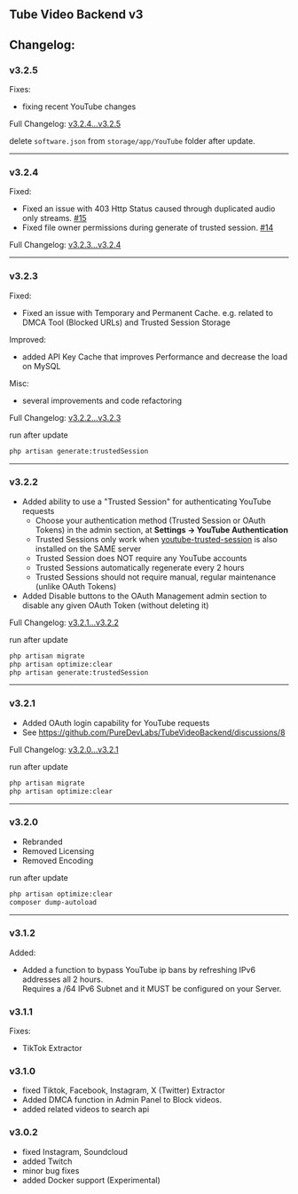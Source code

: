 ## Tube Video Backend v3

## Changelog:

### v3.2.5

Fixes:
- fixing recent YouTube changes

 Full Changelog: [v3.2.4...v3.2.5](https://github.com/PureDevLabs/TubeVideoBackend/compare/v3.2.4...v3.2.5)

 delete `software.json` from `storage/app/YouTube` folder after update.
 
---

### v3.2.4

Fixed:

- Fixed an issue with 403 Http Status caused through duplicated audio only streams.  [#15](https://github.com/PureDevLabs/TubeVideoBackend/issues/15)
- Fixed file owner permissions during generate of trusted session.  [#14](https://github.com/PureDevLabs/TubeVideoBackend/issues/14)


Full Changelog: [v3.2.3...v3.2.4](https://github.com/PureDevLabs/TubeVideoBackend/compare/v3.2.3...v3.2.4)

---

### v3.2.3

Fixed:

- Fixed an issue with Temporary and Permanent Cache. e.g. related to DMCA Tool (Blocked URLs) and Trusted Session Storage

Improved:

- added API Key Cache that improves Performance and decrease the load on MySQL

Misc:

- several improvements and code refactoring

Full Changelog: [v3.2.2...v3.2.3](https://github.com/PureDevLabs/TubeVideoBackend/compare/v3.2.2...v3.2.3)

run after update

```bash
php artisan generate:trustedSession
```
---

### v3.2.2
- Added ability to use a "Trusted Session" for authenticating YouTube requests 
  - Choose your authentication method (Trusted Session or OAuth Tokens) in the admin section, at **Settings -> YouTube Authentication**
  - Trusted Sessions only work when [youtube-trusted-session](https://github.com/PureDevLabs/youtube-trusted-session) is also installed on the SAME server
  - Trusted Session does NOT require any YouTube accounts
  - Trusted Sessions automatically regenerate every 2 hours
  - Trusted Sessions should not require manual, regular maintenance (unlike OAuth Tokens)
- Added Disable buttons to the OAuth Management admin section to disable any given OAuth Token (without deleting it)

Full Changelog: [v3.2.1...v3.2.2](https://github.com/PureDevLabs/TubeVideoBackend/compare/v3.2.1...v3.2.2)

run after update

```bash
php artisan migrate
php artisan optimize:clear
php artisan generate:trustedSession
```

---

### v3.2.1
- Added OAuth login capability for YouTube requests 
- See https://github.com/PureDevLabs/TubeVideoBackend/discussions/8



Full Changelog: [v3.2.0...v3.2.1](https://github.com/PureDevLabs/TubeVideoBackend/compare/v3.2.0...v3.2.1)



run after update

```bash
php artisan migrate
php artisan optimize:clear
```

---

### v3.2.0
- Rebranded
- Removed Licensing
- Removed Encoding

run after update

```bash
php artisan optimize:clear
composer dump-autoload
```

---

### v3.1.2
Added:
- Added a function to bypass YouTube ip bans by refreshing IPv6 addresses all 2 hours. <br/>Requires a /64 IPv6 Subnet and it MUST be configured on your Server. 


### v3.1.1
Fixes:
- TikTok Extractor

### v3.1.0

- fixed Tiktok, Facebook, Instagram, X (Twitter) Extractor
- Added DMCA function in Admin Panel to Block videos. 
- added related videos to search api

### v3.0.2

- fixed Instagram, Soundcloud
- added Twitch
- minor bug fixes
- added Docker support (Experimental)


